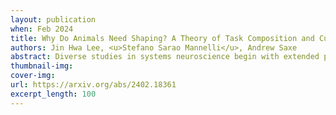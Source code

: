 ```yaml
---
layout: publication
when: Feb 2024
title: Why Do Animals Need Shaping? A Theory of Task Composition and Curriculum Learning
authors: Jin Hwa Lee, <u>Stefano Sarao Mannelli</u>, Andrew Saxe
abstract: Diverse studies in systems neuroscience begin with extended periods of training known as 'shaping' procedures. These involve progressively studying component parts of more complex tasks, and can make the difference between learning a task quickly, slowly or not at all. Despite the importance of shaping to the acquisition of complex tasks, there is as yet no theory that can help guide the design of shaping procedures, or more fundamentally, provide insight into its key role in learning. Modern deep reinforcement learning systems might implicitly learn compositional primitives within their multilayer policy networks. Inspired by these models, we propose and analyse a model of deep policy gradient learning of simple compositional reinforcement learning tasks. Using the tools of statistical physics, we solve for exact learning dynamics and characterise different learning strategies including primitives pre-training, in which task primitives are studied individually before learning compositional tasks. We find a complex interplay between task complexity and the efficacy of shaping strategies. Overall, our theory provides an analytical understanding of the benefits of shaping in a class of compositional tasks and a quantitative account of how training protocols can disclose useful task primitives, ultimately yielding faster and more robust learning.
thumbnail-img:
cover-img:
url: https://arxiv.org/abs/2402.18361
excerpt_length: 100
---
```


